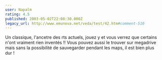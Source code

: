 ```yaml
---
user: Napalm
rating: 4.5
published: 2003-05-02T22:08:30.000Z
legacy_url: http://www.emunova.net/veda/test/42.htm#comment-510
---
```

Un classique, l'ancetre des rts actuels, jouez y et vous verrez que certains n'ont vraiment rien inventés !! Vous pouvez aussi le trouver sur megadrive mais sans la possibilité de sauvegarder pendant les maps, il est bien plus dur !